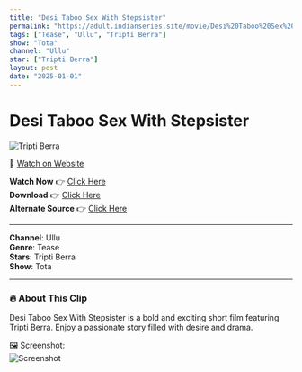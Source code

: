 ```yaml
---
title: "Desi Taboo Sex With Stepsister"
permalink: "https://adult.indianseries.site/movie/Desi%20Taboo%20Sex%20With%20Stepsister"
tags: ["Tease", "Ullu", "Tripti Berra"]
show: "Tota"
channel: "Ullu"
star: ["Tripti Berra"]
layout: post
date: "2025-01-01"
---
```


# Desi Taboo Sex With Stepsister

![Tripti Berra](https://shorts.desisins.com/wp-content/uploads/2024/09/Tripti-Berra-Ullu-Tota-DesiSins.com_.jpg)

🔗 [Watch on Website](https://adult.indianseries.site/movie/Desi%20Taboo%20Sex%20With%20Stepsister)

**Watch Now** 👉 [Click Here](https://adult.indianseries.site/movie/Desi%20Taboo%20Sex%20With%20Stepsister)  
**Download** 👉 [Click Here](https://adult.indianseries.site/movie/Desi%20Taboo%20Sex%20With%20Stepsister)  
**Alternate Source** 👉 [Click Here](https://adult.indianseries.site/movie/Desi%20Taboo%20Sex%20With%20Stepsister)

---

**Channel**: Ullu  
**Genre**: Tease  
**Stars**: Tripti Berra  
**Show**: Tota

---

### 🔥 About This Clip

Desi Taboo Sex With Stepsister is a bold and exciting short film featuring Tripti Berra. Enjoy a passionate story filled with desire and drama.
 
🖼️ Screenshot:  
![Screenshot](https://shorts.desisins.com/wp-content/uploads/2024/09/Tripti-Berra-Ullu-Tota-DesiSins.com_.jpg)
